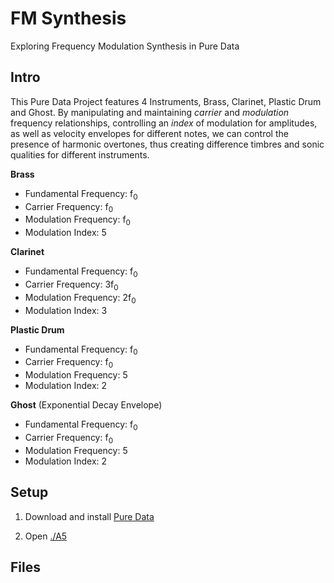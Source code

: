 # FM Synthesis
Exploring Frequency Modulation Synthesis in Pure Data

## Intro
This Pure Data Project features 4 Instruments, Brass, Clarinet, Plastic Drum
and Ghost. By manipulating and maintaining *carrier* and *modulation*
frequency relationships, controlling an *index* of modulation for
amplitudes, as well as velocity envelopes for different notes, we can
control the presence of harmonic overtones, thus creating
difference timbres and sonic qualities for different instruments.

**Brass**
- Fundamental Frequency: f<sub>0<sub/>
- Carrier Frequency: f<sub>0<sub/>
- Modulation Frequency: f<sub>0<sub/>
- Modulation Index: 5

**Clarinet**
- Fundamental Frequency: f<sub>0<sub/>
- Carrier Frequency: 3f<sub>0<sub/>
- Modulation Frequency: 2f<sub>0<sub/>
- Modulation Index: 3

**Plastic Drum**
- Fundamental Frequency: f<sub>0<sub/>
- Carrier Frequency: f<sub>0<sub/>
- Modulation Frequency: 5
- Modulation Index: 2

**Ghost** (Exponential Decay Envelope)
- Fundamental Frequency: f<sub>0<sub/>
- Carrier Frequency: f<sub>0<sub/>
- Modulation Frequency: 5
- Modulation Index: 2

## Setup
1. Download and install [Pure Data](https://github.com/pure-data/pure-data)

2. Open [./A5](./A5)

## Files



